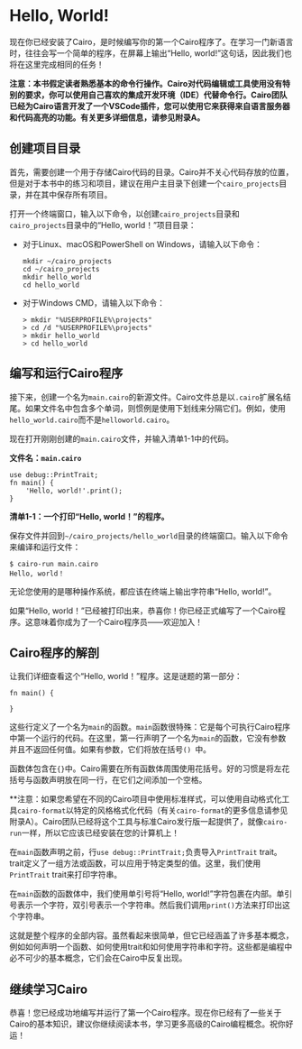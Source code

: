 # Hello, World!

现在你已经安装了Cairo，是时候编写你的第一个Cairo程序了。在学习一门新语言时，往往会写一个简单的程序，在屏幕上输出“Hello, world!”这句话，因此我们也将在这里完成相同的任务！

**注意：本书假定读者熟悉基本的命令行操作。Cairo对代码编辑或工具使用没有特别的要求，你可以使用自己喜欢的集成开发环境（IDE）代替命令行。Cairo团队已经为Cairo语言开发了一个VSCode插件，您可以使用它来获得来自语言服务器和代码高亮的功能。有关更多详细信息，请参见附录A。**

## 创建项目目录

首先，需要创建一个用于存储Cairo代码的目录。Cairo并不关心代码存放的位置，但是对于本书中的练习和项目，建议在用户主目录下创建一个`cairo_projects`目录，并在其中保存所有项目。

打开一个终端窗口，输入以下命令，以创建`cairo_projects`目录和`cairo_projects`目录中的“Hello, world！”项目目录：

- 对于Linux、macOS和PowerShell on Windows，请输入以下命令：

  ```
  mkdir ~/cairo_projects
  cd ~/cairo_projects
  mkdir hello_world
  cd hello_world
  ```

- 对于Windows CMD，请输入以下命令：

  ```
  > mkdir "%USERPROFILE%\projects"
  > cd /d "%USERPROFILE%\projects"
  > mkdir hello_world
  > cd hello_world
  ```

## 编写和运行Cairo程序

接下来，创建一个名为`main.cairo`的新源文件。Cairo文件总是以`.cairo`扩展名结尾。如果文件名中包含多个单词，则惯例是使用下划线来分隔它们。例如，使用`hello_world.cairo`而不是`helloworld.cairo`。

现在打开刚刚创建的`main.cairo`文件，并输入清单1-1中的代码。

**文件名：`main.cairo`**

```cairo
use debug::PrintTrait;
fn main() {
    'Hello, world!'.print();
}
```

**清单1-1：一个打印“Hello, world！”的程序。**

保存文件并回到`~/cairo_projects/hello_world`目录的终端窗口。输入以下命令来编译和运行文件：

```
$ cairo-run main.cairo
Hello, world！
```

无论您使用的是哪种操作系统，都应该在终端上输出字符串“Hello, world!”。

如果“Hello, world！”已经被打印出来，恭喜你！你已经正式编写了一个Cairo程序。这意味着你成为了一个Cairo程序员——欢迎加入！

## Cairo程序的解剖

让我们详细查看这个“Hello, world！”程序。这是谜题的第一部分：

```cairo
fn main() {

}
```

这些行定义了一个名为`main`的函数。`main`函数很特殊：它是每个可执行Cairo程序中第一个运行的代码。在这里，第一行声明了一个名为`main`的函数，它没有参数并且不返回任何值。如果有参数，它们将放在括号`() `中。

函数体包含在`{}`中。Cairo需要在所有函数体周围使用花括号。好的习惯是将左花括号与函数声明放在同一行，在它们之间添加一个空格。

**注意：如果您希望在不同的Cairo项目中使用标准样式，可以使用自动格式化工具`cairo-format`以特定的风格格式化代码（有关`cairo-format`的更多信息请参见附录A）。Cairo团队已经将这个工具与标准Cairo发行版一起提供了，就像`cairo-run`一样，所以它应该已经安装在您的计算机上！

在`main`函数声明之前，行`use debug::PrintTrait;`负责导入`PrintTrait` trait。trait定义了一组方法或函数，可以应用于特定类型的值。这里，我们使用`PrintTrait` trait来打印字符串。

在`main`函数的函数体中，我们使用单引号将“Hello, world!”字符包裹在内部。单引号表示一个字符，双引号表示一个字符串。然后我们调用`print()`方法来打印出这个字符串。

这就是整个程序的全部内容。虽然看起来很简单，但它已经涵盖了许多基本概念，例如如何声明一个函数、如何使用trait和如何使用字符串和字符。这些都是编程中必不可少的基本概念，它们会在Cairo中反复出现。

## 继续学习Cairo
恭喜！您已经成功地编写并运行了第一个Cairo程序。现在你已经有了一些关于Cairo的基本知识，建议你继续阅读本书，学习更多高级的Cairo编程概念。祝你好运！